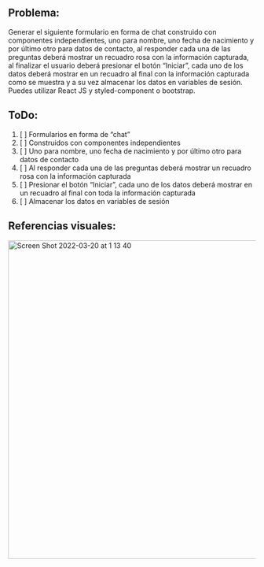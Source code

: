 ## Problema:
Generar el siguiente formulario en forma de chat construido con componentes
independientes, uno para nombre, uno fecha de nacimiento y por último otro para datos
de contacto, al responder cada una de las preguntas deberá mostrar un recuadro rosa
con la información capturada, al finalizar el usuario deberá presionar el botón “Iniciar”,
cada uno de los datos deberá mostrar en un recuadro al final con la información
capturada como se muestra y a su vez almacenar los datos en variables de sesión.
Puedes utilizar React JS y styled-component o bootstrap.

## ToDo:
1. [ ] Formularios en forma de “chat”
2. [ ] Construidos con componentes independientes
3. [ ] Uno para nombre, uno fecha de nacimiento y por último otro para datos de contacto
4. [ ] Al responder cada una de las preguntas deberá mostrar un recuadro rosa con la información capturada
5. [ ] Presionar el botón “Iniciar”, cada uno de los datos deberá mostrar en un recuadro al final con toda la información capturada
6. [ ] Almacenar los datos en variables de sesión

## Referencias visuales:
<img width="647" alt="Screen Shot 2022-03-20 at 1 13 40" src="https://user-images.githubusercontent.com/52949285/159152291-2f64182a-8614-4781-881a-2c64ca9f5c2e.png">
